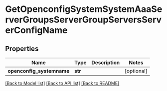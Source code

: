 # GetOpenconfigSystemSystemAaaServerGroupsServerGroupServersServerConfigName

## Properties
Name | Type | Description | Notes
------------ | ------------- | ------------- | -------------
**openconfig_systemname** | **str** |  | [optional] 

[[Back to Model list]](../README.md#documentation-for-models) [[Back to API list]](../README.md#documentation-for-api-endpoints) [[Back to README]](../README.md)


